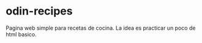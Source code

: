 # odin-recipes 
Pagina web simple para recetas de cocina.
La idea es practicar un poco de html basico.